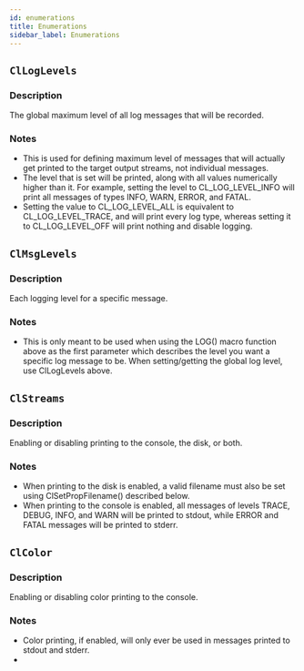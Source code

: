 ```yaml
---
id: enumerations
title: Enumerations
sidebar_label: Enumerations
---
```


## `ClLogLevels`

### Description

The global maximum level of all log messages that will be recorded.

### Notes

- This is used for defining maximum level of messages that will actually get printed to the target output streams, not individual messages.
- The level that is set will be printed, along with all values numerically higher than it. For example, setting the level to CL_LOG_LEVEL_INFO will print all messages of types INFO, WARN, ERROR, and FATAL.
- Setting the value to CL_LOG_LEVEL_ALL is equivalent to CL_LOG_LEVEL_TRACE, and will print every log type, whereas setting it to CL_LOG_LEVEL_OFF will print nothing and disable logging.


## `ClMsgLevels`

### Description

Each logging level for a specific message.

### Notes

- This is only meant to be used when using the LOG() macro function above as the first parameter which describes the level you want a specific log message to be. When setting/getting the global log level, use ClLogLevels above.

## `ClStreams`

### Description

Enabling or disabling printing to the console, the disk, or both.

### Notes

- When printing to the disk is enabled, a valid filename must also be set using ClSetPropFilename() described below.
- When printing to the console is enabled, all messages of levels TRACE, DEBUG, INFO, and WARN will be printed to stdout, while ERROR and FATAL messages will be printed to stderr.

## `ClColor`

### Description

Enabling or disabling color printing to the console.

### Notes

- Color printing, if enabled, will only ever be used in messages printed to stdout and stderr.
- 